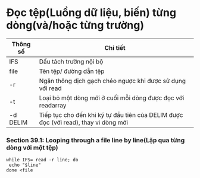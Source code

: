 # Đọc tệp(Luồng dữ liệu, biến) từng dòng(và/hoặc từng trường)

|Thông số|Chi tiết|
|-|-|
|IFS|Dấu tách trường nội bộ|
|file|Tên tệp/ đường dẫn tệp|
|-r|Ngăn thông dịch gạch chéo ngược khi được sử dụng với read|
|-t|Loại bỏ một dòng mới ở cuối mỗi dòng được đọc với readarray|
|-d DELIM|Tiếp tục cho đến khi ký tự đầu tiên của DELIM được đọc (với read), thay vì dòng mới|

### Section 39.1: Looping through a file line by line(Lặp qua từng dòng với một tệp)
```
while IFS= read -r line; do
 echo "$line"
done <file
```
